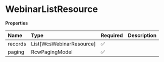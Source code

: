 # WebinarListResource

**Properties**

| Name    | Type                     | Required | Description |
| :------ | :----------------------- | :------- | :---------- |
| records | List[WcsWebinarResource] | ✅       |             |
| paging  | RcwPagingModel           | ✅       |             |

<!-- This file was generated by liblab | https://liblab.com/ -->
